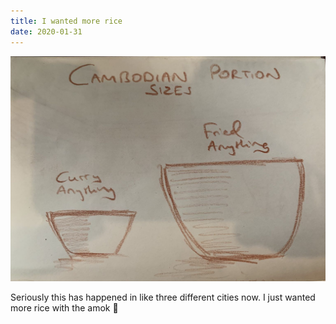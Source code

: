 ```yaml
---
title: I wanted more rice
date: 2020-01-31
---
```


!['I wanted more rice'](image/rice.jpg)



Seriously this has happened in like three different cities now. I just wanted
more rice with the amok 😬